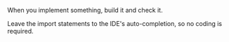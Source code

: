 When you implement something, build it and check it.

Leave the import statements to the IDE's auto-completion, so no coding is required.

